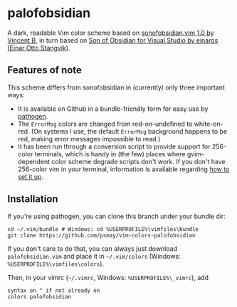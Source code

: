 palofobsidian
=============

A dark, readable Vim color scheme based on [sonofobsidian.vim 1.0 by
Vincent B](http://www.vim.org/scripts/script.php?script_id=3260), in
turn based on [Son of Obsidian for Visual Studio by einaros (Einar Otto
Stangvik)](http://studiostyl.es/schemes/son-of-obsidian).

Features of note
----------------

This scheme differs from sonofobsidian in (currently) only three
important ways:

*   It is available on Github in a bundle-friendly form for easy use by
    [pathogen](https://github.com/tpope/vim-pathogen).
*   The `ErrorMsg` colors are changed from red-on-undefined to
    white-on-red. (On systems I use, the default `ErrorMsg` background
    happens to be red, making error messages impossible to read.)
*   It has been run through a conversion script to provide support for
    256-color terminals, which is handy in (the few) places where
    gvim-dependent color scheme degrade scripts don't work. If you don't
    have 256-color vim in your terminal, information is available
    regarding [how to set it
    up](http://vim.wikia.com/wiki/256_colors_in_vim).

Installation
------------

If you're using pathogen, you can clone this branch under your bundle
dir:

    cd ~/.vim/bundle # Windows: cd %USERPROFILE%\vimfiles\bundle
    git clone https://github.com/psmay/vim-colors-palofobsidian

If you don't care to do that, you can always just download
`palofobsidian.vim` and place it in `~/.vim/colors` (Windows:
`%USERPROFILE%\vimfiles\colors`).

Then, in your vimrc (`~/.vimrc`, Windows: `%USERPROFILE%\_vimrc`), add

    syntax on " if not already on
    colors palofobsidian
